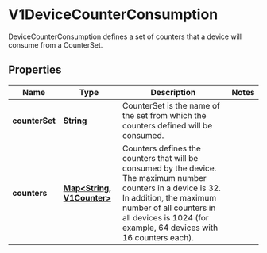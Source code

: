 

# V1DeviceCounterConsumption

DeviceCounterConsumption defines a set of counters that a device will consume from a CounterSet.
## Properties

Name | Type | Description | Notes
------------ | ------------- | ------------- | -------------
**counterSet** | **String** | CounterSet is the name of the set from which the counters defined will be consumed. | 
**counters** | [**Map&lt;String, V1Counter&gt;**](V1Counter.md) | Counters defines the counters that will be consumed by the device.  The maximum number counters in a device is 32. In addition, the maximum number of all counters in all devices is 1024 (for example, 64 devices with 16 counters each). | 



